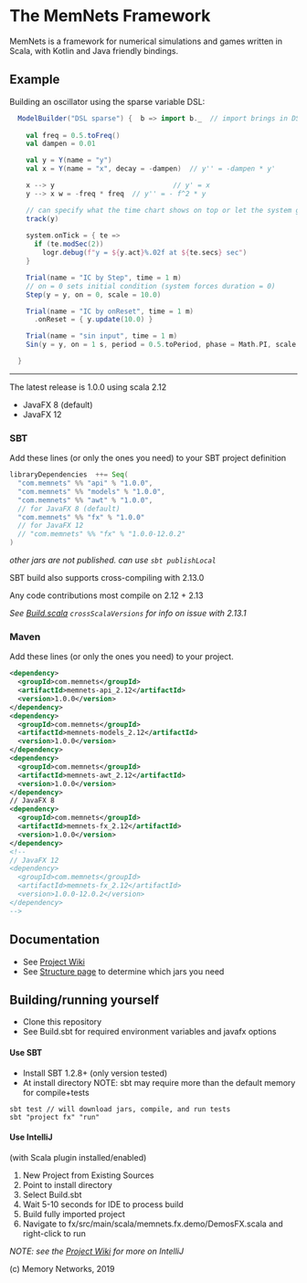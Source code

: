 # The MemNets Framework
  
MemNets is a framework for numerical simulations and games written in Scala, with Kotlin and Java friendly bindings. 

## Example 

Building an oscillator using the sparse variable DSL:

```scala
  ModelBuilder("DSL sparse") {  b => import b._  // import brings in DSL implicits... 
	
    val freq = 0.5.toFreq()
    val dampen = 0.01

    val y = Y(name = "y")
    val x = Y(name = "x", decay = -dampen)  // y'' = -dampen * y'

    x --> y                             // y' = x
    y --> x w = -freq * freq  // y'' = - f^2 * y

    // can specify what the time chart shows on top or let the system guess
    track(y)
    
    system.onTick = { te =>
      if (te.modSec(2))
        logr.debug(f"y = ${y.act}%.02f at ${te.secs} sec")
    }

    Trial(name = "IC by Step", time = 1 m)
    // on = 0 sets initial condition (system forces duration = 0)
    Step(y = y, on = 0, scale = 10.0)

    Trial(name = "IC by onReset", time = 1 m)
      .onReset = { y.update(10.0) }

    Trial(name = "sin input", time = 1 m)
    Sin(y = y, on = 1 s, period = 0.5.toPeriod, phase = Math.PI, scale = 0.5)

  }
```
------------

The latest release is 1.0.0 using scala 2.12
   * JavaFX 8 (default)  
   * JavaFX 12 
   
### SBT

Add these lines (or only the ones you need) to your SBT project definition 
```scala
libraryDependencies  ++= Seq(
  "com.memnets" %% "api" % "1.0.0",
  "com.memnets" %% "models" % "1.0.0",
  "com.memnets" %% "awt" % "1.0.0",
  // for JavaFX 8 (default)
  "com.memnets" %% "fx" % "1.0.0"
  // for JavaFX 12
  // "com.memnets" %% "fx" % "1.0.0-12.0.2"
)
```
*other jars are not published.  can use `sbt publishLocal`*

SBT build also supports cross-compiling with 2.13.0  

Any code contributions most compile on 2.12 + 2.13   

*See [Build.scala](https://github.com/MemoryNetworks/memnets/blob/master/project/Build.scala) `crossScalaVersions` for info on issue with 2.13.1*


### Maven

Add these lines (or only the ones you need) to your project. 

```xml
<dependency>
  <groupId>com.memnets</groupId>
  <artifactId>memnets-api_2.12</artifactId>
  <version>1.0.0</version>
</dependency>
<dependency>
  <groupId>com.memnets</groupId>
  <artifactId>memnets-models_2.12</artifactId>
  <version>1.0.0</version>
</dependency>
<dependency>
  <groupId>com.memnets</groupId>
  <artifactId>memnets-awt_2.12</artifactId>
  <version>1.0.0</version>
</dependency>           
// JavaFX 8
<dependency>
  <groupId>com.memnets</groupId>
  <artifactId>memnets-fx_2.12</artifactId>
  <version>1.0.0</version>
</dependency>  
<!--
// JavaFX 12   
<dependency>
  <groupId>com.memnets</groupId>
  <artifactId>memnets-fx_2.12</artifactId>
  <version>1.0.0-12.0.2</version>
</dependency>
-->    

```

## Documentation

*  See [Project Wiki](https://github.com/MemoryNetworks/memnets/wiki)
*  See [Structure page](https://github.com/MemoryNetworks/memnets/wiki/Project-Structure) to determine which jars you need

## Building/running yourself

- Clone this repository
- See Build.sbt for required environment variables and javafx options

#### Use SBT

- Install SBT 1.2.8+ (only version tested)
- At install directory
 NOTE: sbt may require more than the default memory for compile+tests


```sbtshell
sbt test // will download jars, compile, and run tests
sbt "project fx" "run"
```

#### Use IntelliJ

(with Scala plugin installed/enabled)
1. New Project from Existing Sources
2. Point to install directory
3. Select Build.sbt
4. Wait 5-10 seconds for IDE to process build
5. Build fully imported project
6. Navigate to fx/src/main/scala/memnets.fx.demo/DemosFX.scala and right-click to run 

*NOTE: see the [Project Wiki](https://github.com/MemoryNetworks/memnets/wiki) for more on  IntelliJ* 

(c) Memory Networks, 2019